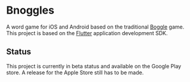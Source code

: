 # Bnoggles

A word game for iOS and Android based on the traditional [Boggle](https://en.wikipedia.org/wiki/Boggle) game. This project is based on the [Flutter](https://flutter.io/) application development SDK.

## Status

This project is currently in beta status and available on the Google Play store. A release for the Apple Store still has to be made.
